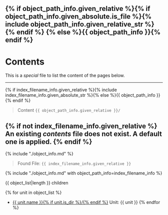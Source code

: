 {% if object_path_info.given_relative  %}{% if object_path_info.given_absolute.is_file %}{% include object_path_info.given_relative_str %}{% endif %}
{% else %}{{ object_path_info }}{% endif %}
---

# Contents

This is a _special_ file to list the content of the pages below.

---

{% if index_filename_info.given_relative  %}{% include index_filename_info.given_absolute_str %}{% else %}{{ object_path_info }}{% endif %}

> Content `{{ object_path_info.given_relative }}/`


{% if not index_filename_info.given_relative %}
An existing _contents_ file does not exist. A default one is applied.
{% endif %}
---

{% include "./object_info.md" %}

> Found File: `{{ index_filename_info.given_relative }}`

{% include "./object_info.md" with object_path_info=index_filename_info %}

{{ object_list|length }} children

{% for unit in object_list %}
+ [{{ unit.name }}{% if unit.is_dir %}/{% endif %}]({{unit.rel_path}})
    Unit: {{ unit }}
{% endfor %}
